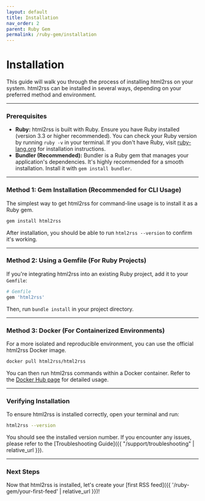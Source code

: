 ```yaml
---
layout: default
title: Installation
nav_order: 2
parent: Ruby Gem
permalink: /ruby-gem/installation
---
```


# Installation

This guide will walk you through the process of installing html2rss on your system. html2rss can be installed in several ways, depending on your preferred method and environment.

---

### Prerequisites

- **Ruby:** html2rss is built with Ruby. Ensure you have Ruby installed (version 3.3 or higher recommended). You can check your Ruby version by running `ruby -v` in your terminal. If you don't have Ruby, visit [ruby-lang.org](https://www.ruby-lang.org/en/documentation/installation/) for installation instructions.
- **Bundler (Recommended):** Bundler is a Ruby gem that manages your application's dependencies. It's highly recommended for a smooth installation. Install it with `gem install bundler`.

---

### Method 1: Gem Installation (Recommended for CLI Usage)

The simplest way to get html2rss for command-line usage is to install it as a Ruby gem.

```bash
gem install html2rss
```

After installation, you should be able to run `html2rss --version` to confirm it's working.

---

### Method 2: Using a Gemfile (For Ruby Projects)

If you're integrating html2rss into an existing Ruby project, add it to your `Gemfile`:

```ruby
# Gemfile
gem 'html2rss'
```

Then, run `bundle install` in your project directory.

---

### Method 3: Docker (For Containerized Environments)

For a more isolated and reproducible environment, you can use the official html2rss Docker image.

```bash
docker pull html2rss/html2rss
```

You can then run html2rss commands within a Docker container. Refer to the [Docker Hub page](https://hub.docker.com/r/html2rss/html2rss) for detailed usage.

---

### Verifying Installation

To ensure html2rss is installed correctly, open your terminal and run:

```bash
html2rss --version
```

You should see the installed version number. If you encounter any issues, please refer to the [Troubleshooting Guide]({{ "/support/troubleshooting" | relative_url }}).

---

### Next Steps

Now that html2rss is installed, let's create your [first RSS feed]({{ '/ruby-gem/your-first-feed' | relative_url }})!
